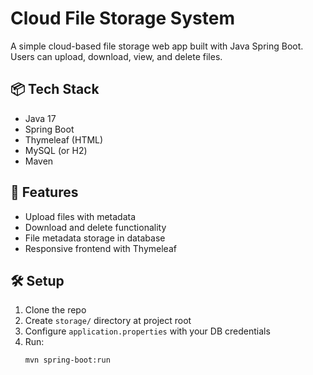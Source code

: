 # Cloud File Storage System

A simple cloud-based file storage web app built with Java Spring Boot. Users can upload, download, view, and delete files.

## 📦 Tech Stack
- Java 17
- Spring Boot
- Thymeleaf (HTML)
- MySQL (or H2)
- Maven

## 🚀 Features
- Upload files with metadata
- Download and delete functionality
- File metadata storage in database
- Responsive frontend with Thymeleaf

## 🛠️ Setup

1. Clone the repo
2. Create `storage/` directory at project root
3. Configure `application.properties` with your DB credentials
4. Run:
   ```bash
   mvn spring-boot:run
